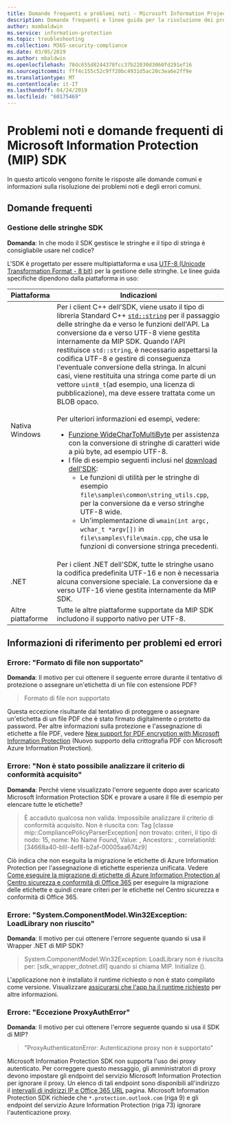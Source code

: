 ```yaml
---
title: Domande frequenti e problemi noti - Microsoft Information Projection SDK.
description: Domande frequenti e linee guida per la risoluzione dei problemi e degli errori di Microsoft Information Protection (MIP) SDK.
author: msmbaldwin
ms.service: information-protection
ms.topic: troubleshooting
ms.collection: M365-security-compliance
ms.date: 03/05/2019
ms.author: mbaldwin
ms.openlocfilehash: 78dc655d8244378fcc37b22030d3060fd291ef16
ms.sourcegitcommit: fff4c155c52c9ff20bc4931d5ac20c3ea6e2ff9e
ms.translationtype: MT
ms.contentlocale: it-IT
ms.lasthandoff: 04/24/2019
ms.locfileid: "60175469"
---
```

# <a name="microsoft-information-protection-mip-sdk-faqs-and-issues"></a>Problemi noti e domande frequenti di Microsoft Information Protection (MIP) SDK

In questo articolo vengono fornite le risposte alle domande comuni e informazioni sulla risoluzione dei problemi noti e degli errori comuni.

## <a name="frequently-asked-questions"></a>Domande frequenti 

### <a name="sdk-string-handling"></a>Gestione delle stringhe SDK

**Domanda**: In che modo il SDK gestisce le stringhe e il tipo di stringa è consigliabile usare nel codice?

L'SDK è progettato per essere multipiattaforma e usa [UTF-8 (Unicode Transformation Format - 8 bit)](https://wikipedia.org/wiki/UTF-8) per la gestione delle stringhe. Le linee guida specifiche dipendono dalla piattaforma in uso:

| Piattaforma | Indicazioni |
|-|-|
| Nativa Windows | Per i client C++ dell'SDK, viene usato il tipo di libreria Standard C++ [`std::string`](https://wikipedia.org/wiki/C%2B%2B_string_handling) per il passaggio delle stringhe da e verso le funzioni dell'API. La conversione da e verso UTF-8 viene gestita internamente da MIP SDK. Quando l'API restituisce `std::string`, è necessario aspettarsi la codifica UTF-8 e gestire di conseguenza l'eventuale conversione della stringa. In alcuni casi, viene restituita una stringa come parte di un vettore `uint8_t`(ad esempio, una licenza di pubblicazione), ma deve essere trattata come un BLOB opaco.<br><br>Per ulteriori informazioni ed esempi, vedere:<ul><li>[Funzione WideCharToMultiByte](/windows/desktop/api/stringapiset/nf-stringapiset-widechartomultibyte) per assistenza con la conversione di stringhe di caratteri wide a più byte, ad esempio UTF-8.<li>I file di esempio seguenti inclusi nel [download dell'SDK](setup-configure-mip.md#configure-your-client-workstation):<ul><li>Le funzioni di utilità per le stringhe di esempio `file\samples\common\string_utils.cpp`, per la conversione da e verso stringhe UTF-8 wide.<li>Un'implementazione di `wmain(int argc, wchar_t *argv[])` in `file\samples\file\main.cpp`, che usa le funzioni di conversione stringa precedenti.</li></ul></ul>|
| .NET | Per i client .NET dell'SDK, tutte le stringhe usano la codifica predefinita UTF-16 e non è necessaria alcuna conversione speciale. La conversione da e verso UTF-16 viene gestita internamente da MIP SDK. |
| Altre piattaforme | Tutte le altre piattaforme supportate da MIP SDK includono il supporto nativo per UTF-8. |

## <a name="issues-and-errors-reference"></a>Informazioni di riferimento per problemi ed errori

### <a name="error-file-format-not-supported"></a>Errore: "Formato di file non supportato"  

**Domanda**: Il motivo per cui ottenere il seguente errore durante il tentativo di protezione o assegnare un'etichetta di un file con estensione PDF?

> Formato di file non supportato

Questa eccezione risultante dal tentativo di proteggere o assegnare un'etichetta di un file PDF che è stato firmato digitalmente o protetto da password. Per altre informazioni sulla protezione e l'assegnazione di etichette a file PDF, vedere [New support for PDF encryption with Microsoft Information Protection](https://techcommunity.microsoft.com/t5/Azure-Information-Protection/New-support-for-PDF-encryption-with-Microsoft-Information/ba-p/262757) (Nuovo supporto della crittografia PDF con Microsoft Azure Information Protection).

### <a name="error-failed-to-parse-the-acquired-compliance-policy"></a>Errore: "Non è stato possibile analizzare il criterio di conformità acquisito"  

**Domanda**: Perché viene visualizzato l'errore seguente dopo aver scaricato Microsoft Information Protection SDK e provare a usare il file di esempio per elencare tutte le etichette?

> È accaduto qualcosa non valida: Impossibile analizzare il criterio di conformità acquisito. Non è riuscita con: Tag [classe mip::CompliancePolicyParserException] non trovato: criteri, il tipo di nodo: 15, nome: No Name Found, Value: , Ancestors: <SyncFile><Content>, correlationId:[34668a40-blll-4ef8-b2af-00005aa674z9]

Ciò indica che non eseguita la migrazione le etichette di Azure Information Protection per l'assegnazione di etichette esperienza unificata. Vedere [Come eseguire la migrazione di etichette di Azure Information Protection al Centro sicurezza e conformità di Office 365](/azure/information-protection/configure-policy-migrate-labels) per eseguire la migrazione delle etichette e quindi creare criteri per le etichette nel Centro sicurezza e conformità di Office 365. 

### <a name="error-systemcomponentmodelwin32exception-loadlibrary-failed"></a>Errore: "System.ComponentModel.Win32Exception: LoadLibrary non riuscito"

**Domanda**: Il motivo per cui ottenere l'errore seguente quando si usa il Wrapper .NET di MIP SDK?

> System.ComponentModel.Win32Exception: LoadLibrary non è riuscita per: [sdk_wrapper_dotnet.dll] quando si chiama MIP. Initialize ().

L'applicazione non è installato il runtime richiesto o non è stato compilato come versione. Visualizzare [assicurarsi che l'app ha il runtime richiesto](setup-configure-mip.md#ensure-your-app-has-the-required-runtime) per altre informazioni. 

### <a name="error-proxyautherror-exception"></a>Errore: "Eccezione ProxyAuthError"

**Domanda**: Il motivo per cui ottenere l'errore seguente quando si usa il SDK di MIP?

> "ProxyAuthenticatonError: Autenticazione proxy non è supportato"

Microsoft Information Protection SDK non supporta l'uso dei proxy autenticato. Per correggere questo messaggio, gli amministratori di proxy devono impostare gli endpoint del servizio Microsoft Information Protection per ignorare il proxy. Un elenco di tali endpoint sono disponibili all'indirizzo il [intervalli di indirizzi IP e Office 365 URL](https://docs.microsoft.com/office365/enterprise/urls-and-ip-address-ranges) pagina. Microsoft Information Protection SDK richiede che `*.protection.outlook.com` (riga 9) e gli endpoint del servizio Azure Information Protection (riga 73) ignorare l'autenticazione proxy.
